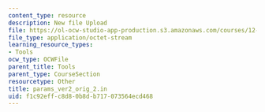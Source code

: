 ```yaml
---
content_type: resource
description: New file Upload
file: https://ol-ocw-studio-app-production.s3.amazonaws.com/courses/12-811-tropical-meteorology-spring-2011/f1c92effc8d80b8db717073564ecd468_params_ver2_orig_2.in
file_type: application/octet-stream
learning_resource_types:
- Tools
ocw_type: OCWFile
parent_title: Tools
parent_type: CourseSection
resourcetype: Other
title: params_ver2_orig_2.in
uid: f1c92eff-c8d8-0b8d-b717-073564ecd468
---
```

